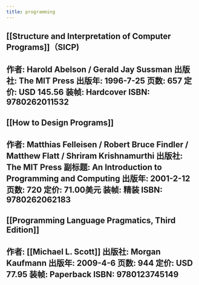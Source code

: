 ```yaml
---
title: programming
---
```


## [[Structure and Interpretation of Computer Programs]]（SICP)

作者: Harold Abelson / Gerald Jay Sussman
出版社: The MIT Press
出版年: 1996-7-25
页数: 657
定价: USD 145.56
装帧: Hardcover
ISBN: 9780262011532
------
## [[How to Design Programs]]

作者: Matthias Felleisen / Robert Bruce Findler / Matthew Flatt / Shriram Krishnamurthi
出版社: The MIT Press
副标题: An Introduction to Programming and Computing
出版年: 2001-2-12
页数: 720
定价: 71.00美元
装帧: 精装
ISBN: 9780262062183
-------
## [[Programming Language Pragmatics, Third Edition]]

作者: [[Michael L. Scott]]
出版社: Morgan Kaufmann
出版年: 2009-4-6
页数: 944
定价: USD 77.95
装帧: Paperback
ISBN: 9780123745149
------
